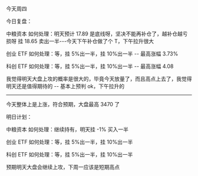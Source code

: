 今天周四

今日复盘：

中粮资本 如何处理：明天预计 17.89 是底线呀，坚决不能再补仓了，越补仓越亏损呀 挂 18.65 卖出一半---今天下午补仓做了个 T，下午拉升很大

创业 ETF 如何处理：等，挂 5%出一半，挂 10%出一半 -- 最高涨幅 3.73%

科创 ETF 如何处理：等，挂 5%出一半，挂 10%出一半 -- 最高涨幅 4.08

我觉得明天大盘上攻的概率是很大的，毕竟今天放量了，而且高点上去了，我觉得明天还是值得期待的 -- 基本上预判 ok，下午拉升的

---

今天整体上是上涨，符合预期，大盘最高 3470 了

明日计划：

中粮资本 如何处理：继续持有，明天挂 -1% 买入一半

创业 ETF 如何处理：等，挂 5%出一半，挂 10%出一半

科创 ETF 如何处理：等，挂 5%出一半，挂 10%出一半

预期明天大盘会继续上攻，下周一应该是短期高点
